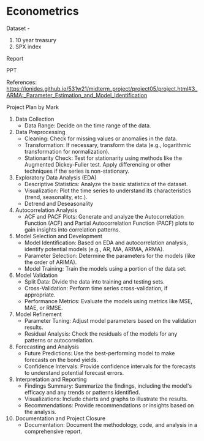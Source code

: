 # Econometrics

Dataset - 
1. 10 year treasury
2. SPX index
  
Report 

PPT

References:
https://ionides.github.io/531w21/midterm_project/project05/project.html#3_ARMA:_Parameter_Estimation_and_Model_Identification


Project Plan by Mark
1. Data Collection  
    - Data Range: Decide on the time range of the data. 
2. Data Preprocessing  
    - Cleaning: Check for missing values or anomalies in the data. 
    - Transformation: If necessary, transform the data (e.g., logarithmic transformation for normalization). 
    - Stationarity Check: Test for stationarity using methods like the Augmented Dickey-Fuller test. Apply differencing or other techniques if the series is non-stationary. 
3. Exploratory Data Analysis (EDA)  
    - Descriptive Statistics: Analyze the basic statistics of the dataset. 
    - Visualization: Plot the time series to understand its characteristics (trend, seasonality, etc.). 
    - Detrend and  Deseasonality
4. Autocorrelation Analysis  
    - ACF and PACF Plots: Generate and analyze the Autocorrelation Function (ACF) and Partial Autocorrelation Function (PACF) plots to gain insights into correlation patterns. 
5. Model Selection and Development  
    - Model Identification: Based on EDA and autocorrelation analysis, identify potential models (e.g., AR, MA, ARIMA, ARMA). 
    - Parameter Selection: Determine the parameters for the models (like the order of ARIMA). 
    - Model Training: Train the models using a portion of the data set. 
6. Model Validation  
    - Split Data: Divide the data into training and testing sets. 
    - Cross-Validation: Perform time series cross-validation, if appropriate. 
    - Performance Metrics: Evaluate the models using metrics like MSE, MAE, or RMSE. 
7. Model Refinement  
    - Parameter Tuning: Adjust model parameters based on the validation results. 
    - Residual Analysis: Check the residuals of the models for any patterns or autocorrelation. 
8. Forecasting and Analysis  
    - Future Predictions: Use the best-performing model to make forecasts on the bond yields. 
    - Confidence Intervals: Provide confidence intervals for the forecasts to understand potential forecast errors. 
9. Interpretation and Reporting  
    - Findings Summary: Summarize the findings, including the model's efficacy and any trends or patterns identified. 
    - Visualizations: Include charts and graphs to illustrate the results. 
    - Recommendations: Provide recommendations or insights based on the analysis. 
10. Documentation and Project Closure  
    - Documentation: Document the methodology, code, and analysis in a comprehensive report. 


